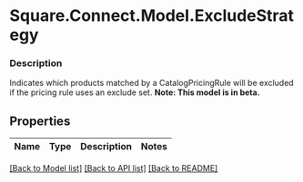 # Square.Connect.Model.ExcludeStrategy

### Description

Indicates which products matched by a CatalogPricingRule will be excluded if the pricing rule uses an exclude set.
**Note: This model is in beta.**

## Properties

Name | Type | Description | Notes
------------ | ------------- | ------------- | -------------



[[Back to Model list]](../README.md#documentation-for-models) [[Back to API list]](../README.md#documentation-for-api-endpoints) [[Back to README]](../README.md)

